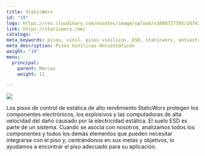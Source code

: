 ```yaml
---
title: StaticWorx
id: "19"
logo: https://res.cloudinary.com/novatec/image/upload/v1680727705/1674242857326_jimixa.jpg
link: https://staticworx.com/
catalogo: ''
meta_keywords: pisos, vinil, pisos vinilicos, ESD, staticworx, antiestáticos
meta_description: Pisos Vinílicos Antiestáticos
weight: "19"
menu:
  principal:
    parent: Marcas
    weight: 11

---
```

![](https://res.cloudinary.com/novatec/v1680726406/staticWorx-2020-LC-TM_ktvqiu.png)

Los pisos de control de estática de alto rendimiento StaticWorx protegen los componentes electrónicos, los explosivos y las computadoras de alta velocidad del daño causado por la electricidad estática. El suelo ESD es parte de un sistema. Cuando se asocia con nosotros, analizamos todos los componentes y todos los demás elementos que pueden necesitar integrarse con el piso y, centrándonos en sus metas y objetivos, lo ayudamos a encontrar el piso adecuado para su aplicación.